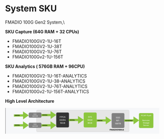 # System SKU

FMADIO 100G Gen2 System,\


**SKU  Capture (64G RAM + 32 CPUs)**

* FMADIO100GV2-1U-16T
* FMADIO100GV2-1U-38T
* FMADIO100GV2-1U-76T
* FMADIO100Gv2-1U-156T

**SKU Analytics ( 576GB RAM + 96CPU)**

* FMADIO100GV2-1U-16T-ANALYTICS
* FMADIO100GV2-1U-38-ANALYTICS
* FMADIO100GV2-1U-76T-ANALYTICS
* FMADIO100Gv2-1U-156T-ANALYTICS

**High Level Architecture**

![](<.gitbook/assets/image (1) (1) (1) (1) (1) (1).png>)
